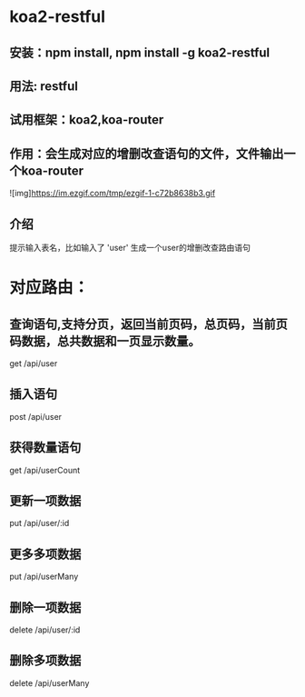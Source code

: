 # koa2-restful
## 安装：npm install, npm install -g koa2-restful 
## 用法: restful
## 试用框架：koa2,koa-router
## 作用：会生成对应的增删改查语句的文件，文件输出一个koa-router
![img]https://im.ezgif.com/tmp/ezgif-1-c72b8638b3.gif
## 介绍
提示输入表名，比如输入了 'user'
生成一个user的增删改查路由语句
# 对应路由：
## 查询语句,支持分页，返回当前页码，总页码，当前页码数据，总共数据和一页显示数量。
get /api/user
## 插入语句
post /api/user
## 获得数量语句
get /api/userCount
## 更新一项数据
put /api/user/:id
## 更多多项数据
put /api/userMany
## 删除一项数据
delete /api/user/:id
## 删除多项数据
delete /api/userMany
